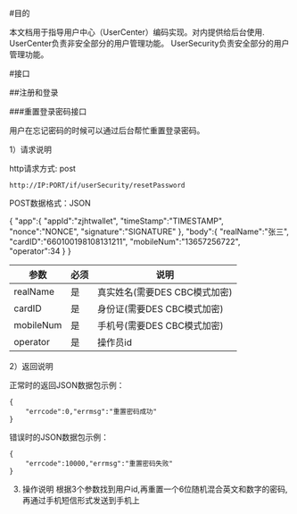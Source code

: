 
#目的

本文档用于指导用户中心（UserCenter）编码实现。对内提供给后台使用.
UserCenter负责非安全部分的用户管理功能。
UserSecurity负责安全部分的用户管理功能。

#接口

##注册和登录

###重置登录密码接口

用户在忘记密码的时候可以通过后台帮忙重置登录密码。

1）请求说明


http请求方式: post

    http://IP:PORT/if/userSecurity/resetPassword


POST数据格式：JSON

 {
        "app":{
            "appId":"zjhtwallet",
            "timeStamp":"TIMESTAMP", 
            "nonce":"NONCE",
            "signature":"SIGNATURE"
        },
        "body":{
           "realName":"张三",
           "cardID":"660100198108131211",
           "mobileNum":"13657256722",
	       "operator":34
        }
}


参数|必须|说明
----|----|----
realName|是|真实姓名(需要DES CBC模式加密)
cardID|是|身份证(需要DES CBC模式加密)
mobileNum|是|手机号(需要DES CBC模式加密)
operator|是|操作员id

2）返回说明

正常时的返回JSON数据包示例：

    {
        "errcode":0,"errmsg":"重置密码成功"
    }

错误时的JSON数据包示例：

    {
        "errcode":10000,"errmsg":"重置密码失败"
    }

3) 操作说明
根据3个参数找到用户id,再重置一个6位随机混合英文和数字的密码,再通过手机短信形式发送到手机上


